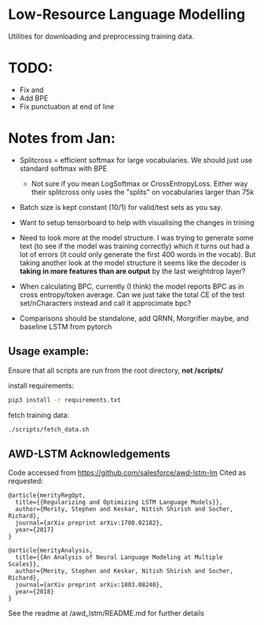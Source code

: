 # Low-Resource Language Modelling

Utilities for downloading and preprocessing training data.

# TODO:
- Fix <unk> and <eos>
- Add BPE
- Fix punctuation at end of line

# Notes from Jan:
- Splitcross = efficient softmax for large vocabularies. We should just use standard softmax with BPE
    - Not sure if you mean LogSoftmax or CrossEntropyLoss. Either way their splitcross only uses the "splits" on vocabularies larger than 75k
- Batch size is kept constant (10/1) for valid/test sets as you say.
- Want to setup tensorboard to help with visualising the changes in trining
- Need to look more at the model structure. I was trying to generate some text (to see if the model was training correctly) 
which it turns out had a lot of errors (it could only generate the first 400 words in the vocab). 
But taking another look at the model structure it seems like the decoder is **taking in more features than are output** by the last weightdrop layer?

- When calculating BPC, currently (I think) the model reports BPC as in cross entropy/token average. Can we just take the total CE of the test set/nCharacters instead and call it approcimate bpc?

- Comparisons should be standalone, add QRNN, Morgrifier maybe, and baseline LSTM from pytorch


## Usage example:
Ensure that all scripts are run from the root directory, <b>not /scripts/</b>

install requirements:
```bash
pip3 install -r requirements.txt
```

fetch training data:
```bash
./scripts/fetch_data.sh
```

## AWD-LSTM Acknowledgements
Code accessed from https://github.com/salesforce/awd-lstm-lm 
Cited as requested:
```
@article{merityRegOpt,
  title={{Regularizing and Optimizing LSTM Language Models}},
  author={Merity, Stephen and Keskar, Nitish Shirish and Socher, Richard},
  journal={arXiv preprint arXiv:1708.02182},
  year={2017}
}
```

```
@article{merityAnalysis,
  title={{An Analysis of Neural Language Modeling at Multiple Scales}},
  author={Merity, Stephen and Keskar, Nitish Shirish and Socher, Richard},
  journal={arXiv preprint arXiv:1803.08240},
  year={2018}
}
```
See the readme at /awd_lstm/README.md for further details